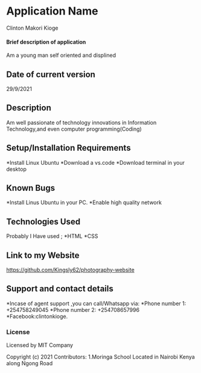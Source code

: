 # Application Name

Clinton Makori Kioge

#### Brief description of application

Am a young man self oriented and displined

## Date of current version

29/9/2021

## Description

Am well passionate of technology innovations in
Information Technology,and even computer programming(Coding)

## Setup/Installation Requirements

*Install Linux Ubuntu
*Download a vs.code
\*Download terminal in your desktop

## Known Bugs

*Install Linus Ubuntu in your PC.
*Enable high quality network

## Technologies Used

Probably I Have used ;
*HTML
*CSS

## Link to my Website

https://github.com/Kingsly62/photography-website

## Support and contact details

*Incase of agent support ,you can call/Whatsapp
via:
*Phone number 1: +254758249045
*Phone number 2: +254708657996
*Facebook:clintonkioge.

### License

Licensed by MIT Company

Copyright (c) 2021
Contributors:
1.Moringa School Located in Nairobi Kenya
along Ngong Road
